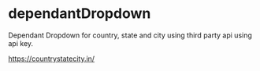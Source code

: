 # dependantDropdown
Dependant Dropdown for country, state and city using third party api using api key.

https://countrystatecity.in/
